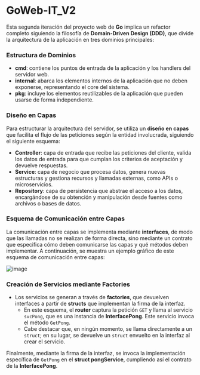 # GoWeb-IT_V2

Esta segunda iteración del proyecto web de **Go** implica un refactor completo siguiendo la filosofía de **Domain-Driven Design (DDD)**, que divide la arquitectura de la aplicación en tres dominios principales:

### Estructura de Dominios

- **cmd**: contiene los puntos de entrada de la aplicación y los handlers del servidor web.
- **internal**: abarca los elementos internos de la aplicación que no deben exponerse, representando el core del sistema.
- **pkg**: incluye los elementos reutilizables de la aplicación que pueden usarse de forma independiente.

### Diseño en Capas

Para estructurar la arquitectura del servidor, se utiliza un **diseño en capas** que facilita el flujo de las peticiones según la entidad involucrada, siguiendo el siguiente esquema:

- **Controller**: capa de entrada que recibe las peticiones del cliente, valida los datos de entrada para que cumplan los criterios de aceptación y devuelve respuestas.
- **Service**: capa de negocio que procesa datos, genera nuevas estructuras y gestiona recursos y llamadas externas, como APIs o microservicios.
- **Repository**: capa de persistencia que abstrae el acceso a los datos, encargándose de su obtención y manipulación desde fuentes como archivos o bases de datos.

### Esquema de Comunicación entre Capas

La comunicación entre capas se implementa mediante **interfaces**, de modo que las llamadas no se realizan de forma directa, sino mediante un contrato que especifica cómo deben comunicarse las capas y qué métodos deben implementar. A continuación, se muestra un ejemplo gráfico de este esquema de comunicación entre capas:

![image](https://github.com/user-attachments/assets/6a48fe1a-980e-44dc-9ddc-e4357f9c5df2)

### Creación de Servicios mediante Factories

- Los servicios se generan a través de **factories**, que devuelven interfaces a partir de **structs** que implementan la firma de la interfaz.
    - En este esquema, el **router** captura la petición `GET` y llama al servicio `svcPong`, que es una instancia de **InterfacePong**. Este servicio invoca el método `GetPong`.
    - Cabe destacar que, en ningún momento, se llama directamente a un `struct`; en su lugar, se devuelve un `struct` envuelto en la interfaz al crear el servicio.

Finalmente, mediante la firma de la interfaz, se invoca la implementación específica de `GetPong` en el **struct pongService**, cumpliendo así el contrato de la **InterfacePong**.

